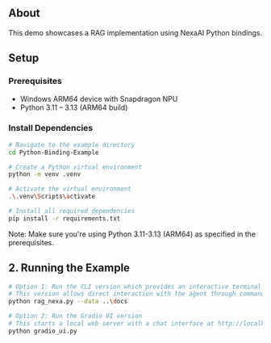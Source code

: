 ## About

This demo showcases a RAG implementation using NexaAI Python bindings. 

## Setup

### Prerequisites
- Windows ARM64 device with Snapdragon NPU
- Python 3.11 – 3.13 (ARM64 build)

### Install Dependencies

```bash
# Navigate to the example directory
cd Python-Binding-Example

# Create a Python virtual environment
python -m venv .venv

# Activate the virtual environment
.\.venv\Scripts\activate

# Install all required dependencies
pip install -r requirements.txt
```

Note: Make sure you're using Python 3.11-3.13 (ARM64) as specified in the prerequisites. 

## 2. Running the Example

```bash
# Option 1: Run the CLI version which provides an interactive terminal interface
# This version allows direct interaction with the agent through command line
python rag_nexa.py --data ..\docs

# Option 2: Run the Gradio UI version
# This starts a local web server with a chat interface at http://localhost:7860
python gradio_ui.py
```
